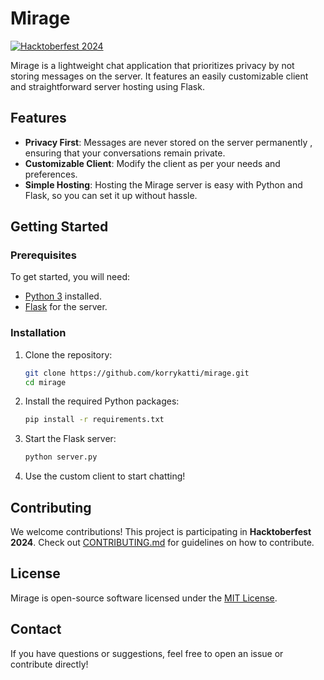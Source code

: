 # Mirage

[![Hacktoberfest 2024](https://img.shields.io/badge/Hacktoberfest-2024-blueviolet)](https://hacktoberfest.com/)

Mirage is a lightweight chat application that prioritizes privacy by not storing messages on the server. It features an easily customizable client and straightforward server hosting using Flask.

## Features

- **Privacy First**: Messages are never stored on the server permanently , ensuring that your conversations remain private.
- **Customizable Client**: Modify the client as per your needs and preferences.
- **Simple Hosting**: Hosting the Mirage server is easy with Python and Flask, so you can set it up without hassle.

## Getting Started

### Prerequisites

To get started, you will need:

- [Python 3](https://www.python.org/downloads/) installed.
- [Flask](https://flask.palletsprojects.com/) for the server.

### Installation

1. Clone the repository:

    ```sh
    git clone https://github.com/korrykatti/mirage.git
    cd mirage
    ```

2. Install the required Python packages:

    ```sh
    pip install -r requirements.txt
    ```

3. Start the Flask server:

    ```sh
    python server.py
    ```

4. Use the custom client to start chatting!

## Contributing

We welcome contributions! This project is participating in **Hacktoberfest 2024**. Check out [CONTRIBUTING.md](CONTRIBUTING.md) for guidelines on how to contribute.

## License

Mirage is open-source software licensed under the [MIT License](LICENSE).

## Contact

If you have questions or suggestions, feel free to open an issue or contribute directly!
